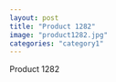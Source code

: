 ```yaml
---
layout: post
title: "Product 1282"
image: "product1282.jpg"
categories: "category1"
---
```

Product 1282
